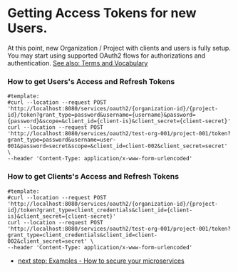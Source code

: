 # Getting Access Tokens for new Users.
At this point, new Organization / Project with clients and users is fully setup.
You may start using supported OAuth2 flows for authorizations and authentication.
[See also: Terms and Vocabulary](Terms-and-Vocabulary.md)

### How to get Users's Access and Refresh Tokens
```
#template:
#curl --location --request POST 'http://localhost:8080/services/oauth2/{organization-id}/{project-id}/token?grant_type=password&username={username}&password={password}&scope=&client_id={client-is}&client_secret={client-secret}'
curl --location --request POST 'http://localhost:8080/services/oauth2/test-org-001/project-001/token?grant_type=password&username=user-001&password=secret&scope=&client_id=client-002&client_secret=secret' \
--header 'Content-Type: application/x-www-form-urlencoded'
```

### How to get Clients's Access and Refresh Tokens
```
#template:
#curl --location --request POST 'http://localhost:8080/services/oauth2/{organization-id}/{project-id}/token?grant_type=client_credentials&client_id={client-is}&client_secret={client-secret}'
curl --location --request POST 'http://localhost:8080/services/oauth2/test-org-001/project-001/token?grant_type=client_credentials&client_id=client-002&client_secret=secret' \
--header 'Content-Type: application/x-www-form-urlencoded'
```

* [next step: Examples - How to secure your microservices](../../iam-examples)
